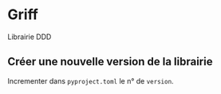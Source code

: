 # Griff

Librairie DDD

## Créer une nouvelle version de la librairie

Incrementer dans  `pyproject.toml` le n° de `version`.


